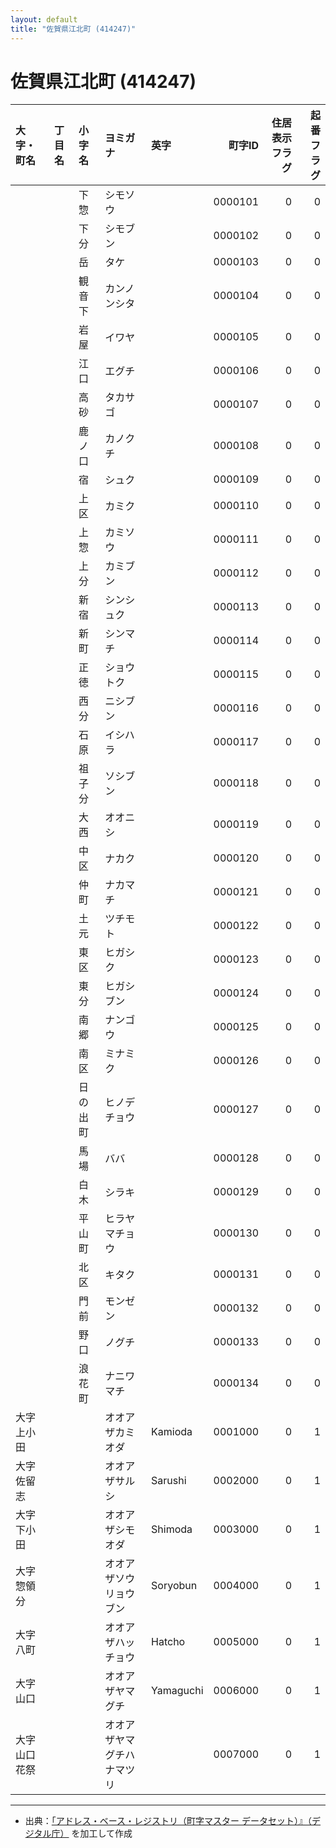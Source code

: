```yaml
---
layout: default
title: "佐賀県江北町 (414247)"
---
```


# 佐賀県江北町 (414247)

| 大字・町名 | 丁目名 | 小字名 | ヨミガナ | 英字 | 町字ID | 住居表示フラグ | 起番フラグ |
|:--------|:------|:------|:-----------------|:---------------------|--------:|----------:|--------:|
|  |  | 下惣 | シモソウ |  | 0000101 | 0 | 0 |
|  |  | 下分 | シモブン |  | 0000102 | 0 | 0 |
|  |  | 岳 | タケ |  | 0000103 | 0 | 0 |
|  |  | 観音下 | カンノンシタ |  | 0000104 | 0 | 0 |
|  |  | 岩屋 | イワヤ |  | 0000105 | 0 | 0 |
|  |  | 江口 | エグチ |  | 0000106 | 0 | 0 |
|  |  | 高砂 | タカサゴ |  | 0000107 | 0 | 0 |
|  |  | 鹿ノ口 | カノクチ |  | 0000108 | 0 | 0 |
|  |  | 宿 | シュク |  | 0000109 | 0 | 0 |
|  |  | 上区 | カミク |  | 0000110 | 0 | 0 |
|  |  | 上惣 | カミソウ |  | 0000111 | 0 | 0 |
|  |  | 上分 | カミブン |  | 0000112 | 0 | 0 |
|  |  | 新宿 | シンシュク |  | 0000113 | 0 | 0 |
|  |  | 新町 | シンマチ |  | 0000114 | 0 | 0 |
|  |  | 正徳 | ショウトク |  | 0000115 | 0 | 0 |
|  |  | 西分 | ニシブン |  | 0000116 | 0 | 0 |
|  |  | 石原 | イシハラ |  | 0000117 | 0 | 0 |
|  |  | 祖子分 | ソシブン |  | 0000118 | 0 | 0 |
|  |  | 大西 | オオニシ |  | 0000119 | 0 | 0 |
|  |  | 中区 | ナカク |  | 0000120 | 0 | 0 |
|  |  | 仲町 | ナカマチ |  | 0000121 | 0 | 0 |
|  |  | 土元 | ツチモト |  | 0000122 | 0 | 0 |
|  |  | 東区 | ヒガシク |  | 0000123 | 0 | 0 |
|  |  | 東分 | ヒガシブン |  | 0000124 | 0 | 0 |
|  |  | 南郷 | ナンゴウ |  | 0000125 | 0 | 0 |
|  |  | 南区 | ミナミク |  | 0000126 | 0 | 0 |
|  |  | 日の出町 | ヒノデチョウ |  | 0000127 | 0 | 0 |
|  |  | 馬場 | ババ |  | 0000128 | 0 | 0 |
|  |  | 白木 | シラキ |  | 0000129 | 0 | 0 |
|  |  | 平山町 | ヒラヤマチョウ |  | 0000130 | 0 | 0 |
|  |  | 北区 | キタク |  | 0000131 | 0 | 0 |
|  |  | 門前 | モンゼン |  | 0000132 | 0 | 0 |
|  |  | 野口 | ノグチ |  | 0000133 | 0 | 0 |
|  |  | 浪花町 | ナニワマチ |  | 0000134 | 0 | 0 |
| 大字上小田 |  |  | オオアザカミオダ | Kamioda | 0001000 | 0 | 1 |
| 大字佐留志 |  |  | オオアザサルシ | Sarushi | 0002000 | 0 | 1 |
| 大字下小田 |  |  | オオアザシモオダ | Shimoda | 0003000 | 0 | 1 |
| 大字惣領分 |  |  | オオアザソウリョウブン | Soryobun | 0004000 | 0 | 1 |
| 大字八町 |  |  | オオアザハッチョウ | Hatcho | 0005000 | 0 | 1 |
| 大字山口 |  |  | オオアザヤマグチ | Yamaguchi | 0006000 | 0 | 1 |
| 大字山口花祭 |  |  | オオアザヤマグチハナマツリ |  | 0007000 | 0 | 1 |

---

- 出典：[「アドレス・ベース・レジストリ（町字マスター データセット）』（デジタル庁）](https://www.digital.go.jp/policies/base_registry_address/) を加工して作成